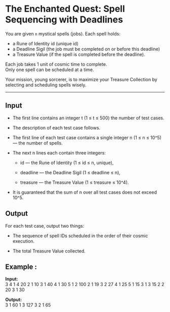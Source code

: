 # The Enchanted Quest: Spell Sequencing with Deadlines

You are given `n` mystical spells (jobs). Each spell holds:  
- a Rune of Identity  id (unique id)
- a Deadline Sigil (the job must be completed on or before this deadline)  
- a Treasure Value (if the spell is completed before the deadline).  

Each job takes 1 unit of cosmic time to complete.  
Only one spell can be scheduled at a time.  

Your mission, young sorcerer, is to maximize your Treasure Collection by selecting and scheduling spells wisely.  


---
## Input

- The first line contains an integer t (1 ≤ t ≤ 500)  the number of test cases.

- The description of each test case follows.

- The first line of each test case contains a single integer n (1 ≤ n ≤ 10^5) — the number of spells.

- The next n lines each contain three integers:

    - id — the Rune of Identity (1 ≤ id ≤ n, unique),

    - deadline — the Deadline Sigil (1 ≤ deadline ≤ n),

    - treasure — the Treasure Value (1 ≤ treasure ≤ 10^4).

- It is guaranteed that the sum of n over all test 
cases does not exceed 10^5.
## Output

For each test case, output two things:

- The sequence of spell IDs scheduled in the order of their cosmic execution.

- The total Treasure Value collected.
## Example :
**Input:**  
3
4
1 4 20
2 1 10
3 1 40
4 1 30
5
1 2 100
2 1 19
3 2 27
4 1 25
5 1 15
3
1 3 15
2 2 20
3 1 30

**Output:**  
3 1
60
1 3
127
3 2 1
65

